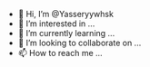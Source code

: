 - 👋 Hi, I’m @Yasseryywhsk
- 👀 I’m interested in ...
- 🌱 I’m currently learning ...
- 💞️ I’m looking to collaborate on ...
- 📫 How to reach me ...

<!---
Yasseryywhsk/Yasseryywhsk is a ✨ special ✨ repository because its `README.md` (this file) appears on your GitHub profile.
You can click the Preview link to take a look at your changes.
--->
